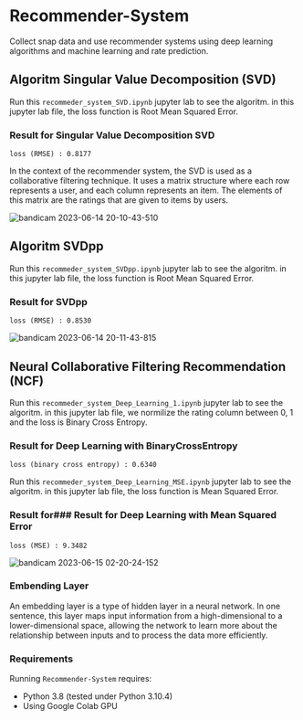 # Recommender-System
Collect snap data and use recommender systems using deep learning algorithms and machine learning and rate prediction.


## Algoritm Singular Value Decomposition (SVD)

Run this `recommeder_system_SVD.ipynb` jupyter lab to see the algoritm.
in this jupyter lab file, the loss function is Root Mean Squared Error.
### Result for Singular Value Decomposition SVD
`loss (RMSE) : 0.8177`

In the context of the recommender system, the SVD is used as a collaborative filtering technique. It uses a matrix structure where each row represents a user, and each column represents an item. The elements of this matrix are the ratings that are given to items by users.

![bandicam 2023-06-14 20-10-43-510](https://github.com/AmirRezaFarokhy/Recommender-system/assets/113052872/d258f614-915e-471f-a248-4f5d5482901d)

## Algoritm SVDpp

Run this `recommeder_system_SVDpp.ipynb` jupyter lab to see the algoritm.
in this jupyter lab file, the loss function is Root Mean Squared Error.
### Result for SVDpp
`loss (RMSE) : 0.8530`

![bandicam 2023-06-14 20-11-43-815](https://github.com/AmirRezaFarokhy/Recommender-system/assets/113052872/044a219c-800d-4016-9bfb-1e0af581fd35)


## Neural Collaborative Filtering Recommendation (NCF)

Run this `recommeder_system_Deep_Learning_1.ipynb` jupyter lab to see the algoritm.
in this jupyter lab file, we normilize the rating column between 0, 1 and the loss is Binary Cross Entropy.
### Result for Deep Learning with BinaryCrossEntropy
`loss (binary cross entropy) : 0.6340`

Run this `recommeder_system_Deep_Learning_MSE.ipynb` jupyter lab to see the algoritm.
in this jupyter lab file, the loss function is Mean Squared Error.
### Result for### Result for Deep Learning with Mean Squared Error
`loss (MSE) : 9.3482`

![bandicam 2023-06-15 02-20-24-152](https://github.com/AmirRezaFarokhy/Recommender-system/assets/113052872/04042da0-8eff-4799-aa6a-905fc4b33263)


### Embending Layer
An embedding layer is a type of hidden layer in a neural network. In one sentence, this layer maps input information from a high-dimensional to a lower-dimensional space, allowing the network to learn more about the relationship between inputs and to process the data more efficiently.


### Requirements
Running `Recommender-System` requires:
* Python 3.8 (tested under Python 3.10.4)
* Using Google Colab GPU



